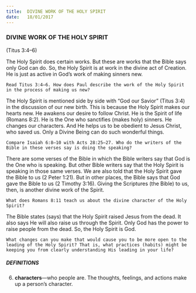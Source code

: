 ```yaml
---
title:  DIVINE WORK OF THE HOLY SPIRIT
date:   18/01/2017
---
```


### DIVINE WORK OF THE HOLY SPIRIT

(Titus 3:4–6)

The Holy Spirit does certain works. But these are works that the Bible says only God can do. So, the Holy Spirit is at work in the divine act of Creation. He is just as active in God’s work of making sinners new. 

`Read Titus 3:4–6. How does Paul describe the work of the Holy Spirit in the process of making us new?` 

The Holy Spirit is mentioned side by side with “God our Savior” (Titus 3:4) in the discussion of our new birth. This is because the Holy Spirit makes our hearts new. He awakens our desire to follow Christ. He is the Spirit of life (Romans 8:2). He is the One who sanctifies (makes holy) sinners. He changes our characters. And He helps us to be obedient to Jesus Christ, who saved us. Only a Divine Being can do such wonderful things.

`Compare Isaiah 6:8–10 with Acts 28:25–27. Who do the writers of the Bible in these verses say is doing the speaking?`

There are some verses of the Bible in which the Bible writers say that God is the One who is speaking. But other Bible writers say that the Holy Spirit is speaking in those same verses. We are also told that the Holy Spirit gave the Bible to us (2 Peter 1:21). But in other places, the Bible says that God gave the Bible to us (2 Timothy 3:16). Giving the Scriptures (the Bible) to us, then, is another divine work of the Spirit.

`What does Romans 8:11 teach us about the divine character of the Holy Spirit?` 

The Bible states (says) that the Holy Spirit raised Jesus from the dead. It also says He will also raise us through the Spirit. Only God has the power to raise people from the dead. So, the Holy Spirit is God. 

`What changes can you make that would cause you to be more open to the leading of the Holy Spirit? That is, what practices (habits) might be keeping you from clearly understanding His leading in your life?`

##### DEFINITIONS

6. **characters**—who people are. The thoughts, feelings, and actions make up a person’s character.